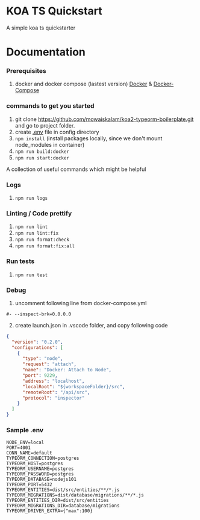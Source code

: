 # KOA TS Quickstart

A simple koa ts quickstarter

# Documentation

### Prerequisites

1. docker and docker compose (lastest version) [Docker](https://www.docker.com/) & [Docker-Compose](https://docs.docker.com/compose/)

### commands to get you started

1. git clone https://github.com/mowaiskalam/koa2-typeorm-boilerplate.git and go to project folder.
2. create [.env](#sample-.env) file in config directory
3. `npm install` (install packages locally, since we don't mount node_modules in container)
4. `npm run build:docker`
5. `npm run start:docker`

A collection of useful commands which might be helpful

### Logs

1. `npm run logs`

### Linting / Code prettify

1. `npm run lint`
2. `npm run lint:fix`
3. `npm run format:check`
4. `npm run format:fix:all`

### Run tests

1. `npm run test`

### Debug

1. uncomment following line from docker-compose.yml

```
#- --inspect-brk=0.0.0.0
```

2. create launch.json in .vscode folder, and copy following code

```json
{
  "version": "0.2.0",
  "configurations": [
    {
      "type": "node",
      "request": "attach",
      "name": "Docker: Attach to Node",
      "port": 9229,
      "address": "localhost",
      "localRoot": "${workspaceFolder}/src",
      "remoteRoot": "/api/src",
      "protocol": "inspector"
    }
  ]
}
```

### Sample .env

```
NODE_ENV=local
PORT=4001
CONN_NAME=default
TYPEORM_CONNECTION=postgres
TYPEORM_HOST=postgres
TYPEORM_USERNAME=postgres
TYPEORM_PASSWORD=postgres
TYPEORM_DATABASE=nodejs101
TYPEORM_PORT=5432
TYPEORM_ENTITIES=dist/src/entities/**/*.js
TYPEORM_MIGRATIONS=dist/database/migrations/**/*.js
TYPEORM_ENTITIES_DIR=dist/src/entities
TYPEORM_MIGRATIONS_DIR=database/migrations
TYPEORM_DRIVER_EXTRA={"max":100}
```
